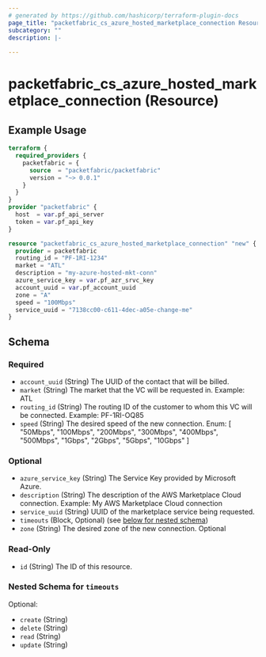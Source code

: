 ```yaml
---
# generated by https://github.com/hashicorp/terraform-plugin-docs
page_title: "packetfabric_cs_azure_hosted_marketplace_connection Resource - terraform-provider-packetfabric"
subcategory: ""
description: |-
  
---
```


# packetfabric_cs_azure_hosted_marketplace_connection (Resource)

## Example Usage

```terraform
terraform {
  required_providers {
    packetfabric = {
      source  = "packetfabric/packetfabric"
      version = "~> 0.0.1"
    }
  }
}
provider "packetfabric" {
  host  = var.pf_api_server
  token = var.pf_api_key
}

resource "packetfabric_cs_azure_hosted_marketplace_connection" "new" {
  provider = packetfabric
  routing_id = "PF-1RI-1234"
  market = "ATL"
  description = "my-azure-hosted-mkt-conn"
  azure_service_key = var.pf_azr_srvc_key
  account_uuid = var.pf_account_uuid
  zone = "A"
  speed = "100Mbps"
  service_uuid = "7138cc00-c611-4dec-a05e-change-me"
}
```

<!-- schema generated by tfplugindocs -->
## Schema

### Required

- `account_uuid` (String) The UUID of the contact that will be billed.
- `market` (String) The market that the VC will be requested in.
		Example: ATL
- `routing_id` (String) The routing ID of the customer to whom this VC will be connected.
		Example: PF-1RI-OQ85
- `speed` (String) The desired speed of the new connection.
		Enum: [ "50Mbps", "100Mbps", "200Mbps", "300Mbps", "400Mbps", "500Mbps", "1Gbps", "2Gbps", "5Gbps", "10Gbps" ]

### Optional

- `azure_service_key` (String) The Service Key provided by Microsoft Azure.
- `description` (String) The description of the AWS Marketplace Cloud connection.
		Example: My AWS Marketplace Cloud connection
- `service_uuid` (String) UUID of the marketplace service being requested.
- `timeouts` (Block, Optional) (see [below for nested schema](#nestedblock--timeouts))
- `zone` (String) The desired zone of the new connection. Optional

### Read-Only

- `id` (String) The ID of this resource.

<a id="nestedblock--timeouts"></a>
### Nested Schema for `timeouts`

Optional:

- `create` (String)
- `delete` (String)
- `read` (String)
- `update` (String)


